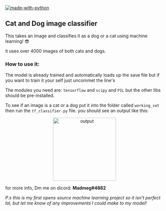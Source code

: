 
[![made-with-python](https://img.shields.io/badge/Made%20with-Python-1f425f.svg)](https://www.python.org/)
## Cat and Dog image classifier

This takes an image and classifies it as a dog or a cat using machine learning! 😎

it uses over 4000 images of both cats and dogs.

### How to use it:
The model is already trained and automatically loads up the save file but if you want to train it your self just uncommet
the line's

The modules you need are:
`tensorflow` and `scipy` and `PIL` but the other libs should be pre-installed.

To see if an image is a cat or a dog put it into the folder called `working_set` then run the `tf_classifier.py` file.
you should see an output like this:

<p align="center">
  <img src="https://i.ibb.co/w4njthr/Untitled.png" width="200" alt="output">
</p>

for more info, Dm me on dicord:
**Madmeg#4882**




_P.s this is my first opens source machine learning project so it isn't perfect lol, but let me know of any improvements I could make to my model!_ 
